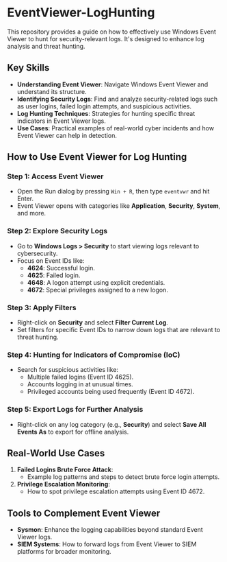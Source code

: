 # EventViewer-LogHunting
This repository provides a guide on how to effectively use Windows Event Viewer to hunt for security-relevant logs. It's designed to enhance log analysis and threat hunting.
## Key Skills
- **Understanding Event Viewer**: Navigate Windows Event Viewer and understand its structure.
- **Identifying Security Logs**: Find and analyze security-related logs such as user logins, failed login attempts, and suspicious activities.
- **Log Hunting Techniques**: Strategies for hunting specific threat indicators in Event Viewer logs.
- **Use Cases**: Practical examples of real-world cyber incidents and how Event Viewer can help in detection.

## How to Use Event Viewer for Log Hunting
### Step 1: Access Event Viewer
- Open the Run dialog by pressing `Win + R`, then type `eventvwr` and hit Enter.
- Event Viewer opens with categories like **Application**, **Security**, **System**, and more.

### Step 2: Explore Security Logs
- Go to **Windows Logs > Security** to start viewing logs relevant to cybersecurity.
- Focus on Event IDs like:
  - **4624**: Successful login.
  - **4625**: Failed login.
  - **4648**: A logon attempt using explicit credentials.
  - **4672**: Special privileges assigned to a new logon.

### Step 3: Apply Filters
- Right-click on **Security** and select **Filter Current Log**.
- Set filters for specific Event IDs to narrow down logs that are relevant to threat hunting.

### Step 4: Hunting for Indicators of Compromise (IoC)
- Search for suspicious activities like:
  - Multiple failed logins (Event ID 4625).
  - Accounts logging in at unusual times.
  - Privileged accounts being used frequently (Event ID 4672).

### Step 5: Export Logs for Further Analysis
- Right-click on any log category (e.g., **Security**) and select **Save All Events As** to export for offline analysis.

## Real-World Use Cases
1. **Failed Logins Brute Force Attack**:
   - Example log patterns and steps to detect brute force login attempts.
2. **Privilege Escalation Monitoring**:
   - How to spot privilege escalation attempts using Event ID 4672.

## Tools to Complement Event Viewer
- **Sysmon**: Enhance the logging capabilities beyond standard Event Viewer logs.
- **SIEM Systems**: How to forward logs from Event Viewer to SIEM platforms for broader monitoring.

